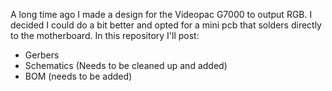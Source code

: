 A long time ago I made a design for the Videopac G7000 to output RGB. I decided I could do a bit better and opted for a mini pcb that solders directly to the motherboard. In this repository I'll post:

- Gerbers
- Schematics (Needs to be cleaned up and added)
- BOM (needs to be added)
